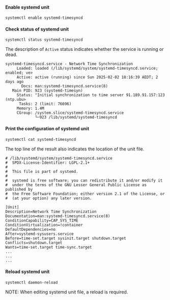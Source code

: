 #### Enable systemd unit

```
systemctl enable systemd-timesyncd
```

#### Check status of systemd unit

```
systemctl status systemd-timesyncd
```

The description of `Active` status indicates whether the service is running or dead.

```
systemd-timesyncd.service - Network Time Synchronization
     Loaded: loaded (/lib/systemd/system/systemd-timesyncd.service; enabled; ve>
     Active: active (running) since Sun 2025-02-02 18:16:39 AEDT; 2 days ago
       Docs: man:systemd-timesyncd.service(8)
   Main PID: 923 (systemd-timesyn)
     Status: "Initial synchronization to time server 91.189.91.157:123 (ntp.ubu>
      Tasks: 2 (limit: 76696)
     Memory: 1.4M
     CGroup: /system.slice/systemd-timesyncd.service
             └─923 /lib/systemd/systemd-timesyncd
```

#### Print the configuration of systemd unit

```
systemctl cat systemd-timesyncd
```

The top line of the result also indicates the location of the unit file.

```
# /lib/systemd/system/systemd-timesyncd.service
#  SPDX-License-Identifier: LGPL-2.1+
#
#  This file is part of systemd.
#
#  systemd is free software; you can redistribute it and/or modify it
#  under the terms of the GNU Lesser General Public License as published by
#  the Free Software Foundation; either version 2.1 of the License, or
#  (at your option) any later version.

[Unit]
Description=Network Time Synchronization
Documentation=man:systemd-timesyncd.service(8)
ConditionCapability=CAP_SYS_TIME
ConditionVirtualization=!container
DefaultDependencies=no
After=systemd-sysusers.service
Before=time-set.target sysinit.target shutdown.target
Conflicts=shutdown.target
Wants=time-set.target time-sync.target
...
...
...
```

#### Reload systemd unit

```
systemctl daemon-reload
```

NOTE: When editing systemd unit file, a reload is required.
